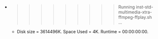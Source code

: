 * >>>>>>>>> Running inst-std-multimedia-xtra-ffmpeg-ffplay.sh ...
  * Disk size = 3614496K. Space Used = 4K. Runtime = 00:00:00:00.
